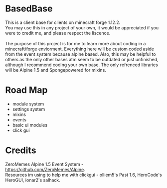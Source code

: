 # BasedBase
This is a client base for clients on minecraft forge 1.12.2. <br />
You may use this in any project of your own, it would be appreciated if you were to credit me, and please respect the liscence. <br />
<br />
The purpose of this project is for me to learn more about coding in a minecraft/forge enviorment. Everything here will be custom coded aside from the event system because alpine based. Also, this may be helpful to others as the only other bases atm seem to be outdated or just unfinished, although I recommend coding your own base. The only refrenced libraries will be Alpine 1.5 and Spongepowered for mixins. <br />
# Road Map 
- module system
- settings system
- mixins
- events
- basic ui modules
- click gui
# Credits
ZeroMemes Alpine 1.5 Event System - https://github.com/ZeroMemes/Alpine. <br />
Resources im using to help me with clickgui - olliem5's Past 1.6, HeroCode's HeroGUI, ionar2's salhack.

